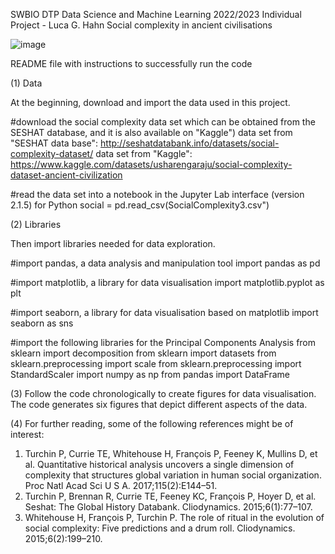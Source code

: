 SWBIO DTP Data Science and Machine Learning 2022/2023
Individual Project - Luca G. Hahn
Social complexity in ancient civilisations

![image](https://user-images.githubusercontent.com/110464445/210548477-6e2e429a-2acd-4f11-a1cf-780f2a07ab67.png)

README file with instructions to successfully run the code 

(1) Data

At the beginning, download and import the data used in this project. 

#download the social complexity data set which can be obtained from the SESHAT database, and it is also available on "Kaggle")
data set from "SESHAT data base": http://seshatdatabank.info/datasets/social-complexity-dataset/
data set from "Kaggle": https://www.kaggle.com/datasets/usharengaraju/social-complexity-dataset-ancient-civilization 

#read the data set into a notebook in the Jupyter Lab interface (version 2.1.5) for Python 
social = pd.read_csv(SocialComplexity3.csv")

(2) Libraries

Then import libraries needed for data exploration. 

#import pandas, a data analysis and manipulation tool
import pandas as pd

#import matplotlib, a library for data visualisation
import matplotlib.pyplot as plt

#import seaborn, a library for data visualisation based on matplotlib
import seaborn as sns

#import the following libraries for the Principal Components Analysis 
from sklearn import decomposition
from sklearn import datasets
from sklearn.preprocessing import scale
from sklearn.preprocessing import StandardScaler
import numpy as np
from pandas import DataFrame

(3) Follow the code chronologically to create figures for data visualisation. The code generates six figures that depict different aspects of the data. 

(4) For further reading, some of the following references might be of interest: 

1. Turchin P, Currie TE, Whitehouse H, François P, Feeney K, Mullins D, et al. Quantitative historical analysis uncovers a single dimension of complexity that structures global variation in human social organization. Proc Natl Acad Sci U S A. 2017;115(2):E144–51. 
2. 	Turchin P, Brennan R, Currie TE, Feeney KC, François P, Hoyer D, et al. Seshat: The Global History Databank. Cliodynamics. 2015;6(1):77–107. 
3. 	Whitehouse H, François P, Turchin P. The role of ritual in the evolution of social complexity: Five predictions and a drum roll. Cliodynamics. 2015;6(2):199–210. 






